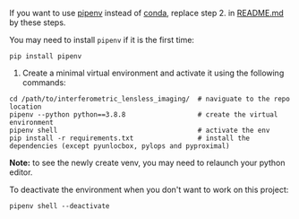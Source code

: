 If you want to use [pipenv](https://pipenv.pypa.io/en/latest/) instead of [conda](https://docs.conda.io/en/latest/), replace step 2. in [README.md](README.md) by these steps.

You may need to install ``pipenv`` if it is the first time:
```
pip install pipenv
```

1. Create a minimal virtual environment and activate it using the following commands:
```
cd /path/to/interferometric_lensless_imaging/  # naviguate to the repo location
pipenv --python python==3.8.8                  # create the virtual environment
pipenv shell                                   # activate the env
pip install -r requirements.txt                # install the dependencies (except pyunlocbox, pylops and pyproximal)
```

**Note:** to see the newly create venv, you may need to relaunch your python editor.

To deactivate the environment when you don't want to work on this project:
```
pipenv shell --deactivate
```